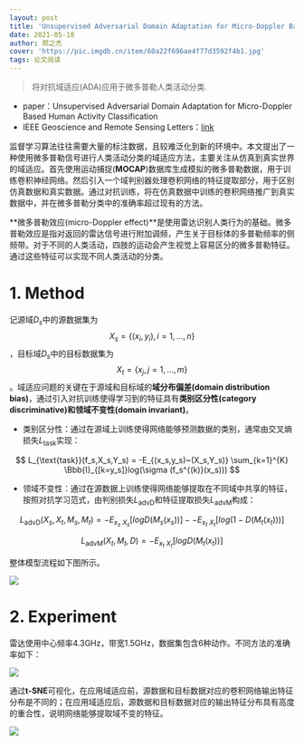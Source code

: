```yaml
---
layout: post
title: 'Unsupervised Adversarial Domain Adaptation for Micro-Doppler Based Human Activity Classification'
date: 2021-05-18
author: 郑之杰
cover: 'https://pic.imgdb.cn/item/60a22f696ae4f77d3592f4b1.jpg'
tags: 论文阅读
---
```


> 将对抗域适应(ADA)应用于微多普勒人类活动分类.

- paper：Unsupervised Adversarial Domain Adaptation for Micro-Doppler Based Human Activity Classification
- IEEE Geoscience and Remote Sensing Letters：[link](https://ieeexplore.ieee.org/document/8733025)

监督学习算法往往需要大量的标注数据，且较难泛化到新的环境中。本文提出了一种使用微多普勒信号进行人类活动分类的域适应方法，主要关注从仿真到真实世界的域适应。首先使用运动捕捉(**MOCAP**)数据库生成模拟的微多普勒数据，用于训练卷积神经网络。然后引入一个域判别器处理卷积网络的特征提取部分，用于区别仿真数据和真实数据。通过对抗训练，将在仿真数据中训练的卷积网络推广到真实数据中，并在微多普勒分类中的准确率超过现有的方法。

**微多普勒效应(micro-Doppler effect)**是使用雷达识别人类行为的基础。微多普勒效应是指对返回的雷达信号进行附加调频，产生关于目标体的多普勒频率的侧频带。对于不同的人类活动，四肢的运动会产生视觉上容易区分的微多普勒特征。通过这些特征可以实现不同人类活动的分类。

# 1. Method
记源域$D_s$中的源数据集为$$X_s=\{ (x_i,y_i),i=1,...,n \}$$，目标域$D_s$中的目标数据集为$$X_t=\{ x_j,j=1,...,m \}$$。域适应问题的关键在于源域和目标域的**域分布偏差(domain distribution bias)**，通过引入对抗训练使得学习到的特征具有**类别区分性(category discriminative)**和**领域不变性(domain invariant)**。
- 类别区分性：通过在源域上训练使得网络能够预测数据的类别，通常由交叉熵损失$L_{\text{task}}$实现：

$$ L_{\text{task}}(f_s,X_s,Y_s) = -E_{(x_s,y_s)~(X_s,Y_s)} \sum_{k=1}^{K} \Bbb{I}_{[k=y_s]}log(\sigma (f_s^{(k)}(x_s))) $$

- 领域不变性：通过在源数据上训练使得网络能够提取在不同域中共享的特征，按照对抗学习范式，由判别损失$L_{\text{advD}}$和特征提取损失$L_{\text{advM}}$构成：

$$ L_{\text{advD}}(X_s,X_t,M_s,M_t) = -E_{x_s~X_s}[logD(M_s(x_s))] - -E_{x_t~X_t}[log(1-D(M_t(x_t)))] $$

$$ L_{\text{advM}}(X_t,M_t,D) = -E_{x_t~X_t}[logD(M_t(x_t))] $$

整体模型流程如下图所示。

![](https://pic.imgdb.cn/item/60a22fa96ae4f77d3594e796.jpg)

# 2. Experiment
雷达使用中心频率$4.3$GHz，带宽$1.5$GHz，数据集包含$6$种动作。不同方法的准确率如下：

![](https://pic.imgdb.cn/item/60a249af6ae4f77d35404070.jpg)

通过**t-SNE**可视化，在应用域适应前，源数据和目标数据对应的卷积网络输出特征分布是不同的；在应用域适应后，源数据和目标数据对应的输出特征分布具有高度的重合性，说明网络能够提取域不变的特征。

![](https://pic.imgdb.cn/item/60a24a7e6ae4f77d354514dc.jpg)
